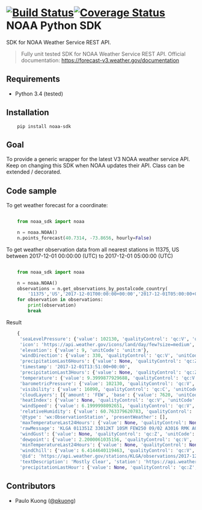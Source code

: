 [![Build Status](https://travis-ci.org/paulokuong/noaa.svg?branch=master)](https://travis-ci.org/paulokuong/knapsack01)[![Coverage Status](https://coveralls.io/repos/github/paulokuong/noaa/badge.svg?branch=master)](https://coveralls.io/github/paulokuong/noaa?branch=master)
NOAA Python SDK
===============

SDK for NOAA Weather Service REST API.

> Fully unit tested SDK for NOAA Weather Service REST API.
Official documentation: https://forecast-v3.weather.gov/documentation

Requirements
------------

* Python 3.4 (tested)

Installation
------------
```
    pip install noaa-sdk
```

Goal
----

To provide a generic wrapper for the latest V3 NOAA weather service API.
Keep on changing this SDK when NOAA updates their API. Class can be extended
/ decorated.

Code sample
-----------

To get weather forecast for a coordinate:

```python

    from noaa_sdk import noaa

    n = noaa.NOAA()
    n.points_forecast(40.7314, -73.8656, hourly=False)
```

To get weather observation data from all nearest stations in 11375, US between
2017-12-01 00:00:00 (UTC) to 2017-12-01 05:00:00 (UTC)

```python

    from noaa_sdk import noaa

    n = noaa.NOAA()
    observations = n.get_observations_by_postalcode_country(
        '11375','US','2017-12-01T00:00:00+00:00','2017-12-01T05:00:00+00:00')
    for observation in observations:
        print(observation)
        break
```

Result

```python
    {
     'seaLevelPressure': {'value': 102130, 'qualityControl': 'qc:V', 'unitCode': 'unit:Pa'},
     'icon': 'https://api.weather.gov/icons/land/day/few?size=medium',
     'elevation': {'value': 9, 'unitCode': 'unit:m'},
     'windDirection': {'value': 330, 'qualityControl': 'qc:V', 'unitCode': 'unit:degree_(angle)'},
     'precipitationLast6Hours': {'value': None, 'qualityControl': 'qc:Z', 'unitCode': 'unit:m'},
     'timestamp': '2017-12-01T13:51:00+00:00',
     'precipitationLast3Hours': {'value': None, 'qualityControl': 'qc:Z', 'unitCode': 'unit:m'},
     'temperature': {'value': 9.3999877929688, 'qualityControl': 'qc:V', 'unitCode': 'unit:degC'},
     'barometricPressure': {'value': 102130, 'qualityControl': 'qc:V', 'unitCode': 'unit:Pa'},
     'visibility': {'value': 16090, 'qualityControl': 'qc:C', 'unitCode': 'unit:m'},
     'cloudLayers': [{'amount': 'FEW', 'base': {'value': 7620, 'unitCode': 'unit:m'}}],
     'heatIndex': {'value': None, 'qualityControl': 'qc:V', 'unitCode': 'unit:degC'},
     'windSpeed': {'value': 6.1999998092651, 'qualityControl': 'qc:V', 'unitCode': 'unit:m_s-1'},
     'relativeHumidity': {'value': 60.763379620783, 'qualityControl': 'qc:C', 'unitCode': 'unit:percent'},
     '@type': 'wx:ObservationStation', 'presentWeather': [],
     'maxTemperatureLast24Hours': {'value': None, 'qualityControl': None, 'unitCode': 'unit:degC'},
     'rawMessage': 'KLGA 011351Z 33012KT 10SM FEW250 09/02 A3016 RMK AO2 SLP213 T00940022',
     'windGust': {'value': None, 'qualityControl': 'qc:Z', 'unitCode': 'unit:m_s-1'},
     'dewpoint': {'value': 2.2000061035156, 'qualityControl': 'qc:V', 'unitCode': 'unit:degC'},
     'minTemperatureLast24Hours': {'value': None, 'qualityControl': None, 'unitCode': 'unit:degC'},
     'windChill': {'value': 6.4144640119463, 'qualityControl': 'qc:V', 'unitCode': 'unit:degC'},
     '@id': 'https://api.weather.gov/stations/KLGA/observations/2017-12-01T13:51:00+00:00',
     'textDescription': 'Mostly Clear', 'station': 'https://api.weather.gov/stations/KLGA',
     'precipitationLastHour': {'value': None, 'qualityControl': 'qc:Z', 'unitCode': 'unit:m'}}
```

Contributors
------------

* Paulo Kuong ([@pkuong](https://github.com/paulokuong))
